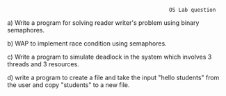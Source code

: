                                                         OS Lab question

a) Write a program for solving reader writer's problem using binary semaphores.

b) WAP to implement race condition using semaphores. 

c) Write a program to simulate deadlock in the system which involves 3 threads and 3 resources.

d) write a program to create a file and take the input "hello students" from the user and copy "students" to a new file. 
